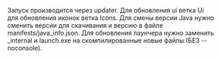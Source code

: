 Запуск производится через updater. 
Для обновления ui ветка Ui   
для обновления иконок ветка Icons. 
Для смены версии Java нужно сменить версии для скачивания и версию в файле manifests/java_info.json. 
Для обновления лаунчера нужно заменить _internal и launch.exe на скомпилированные новые файлы (БЕЗ --noconsole). 
